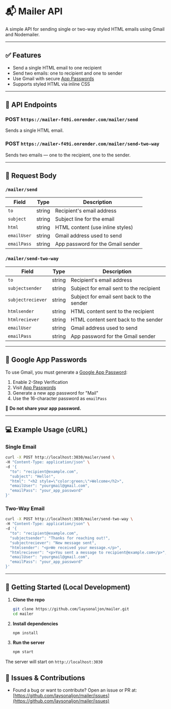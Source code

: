 # 📬 Mailer API

A simple API for sending single or two-way styled HTML emails using Gmail and Nodemailer.

---

## ✅ Features

- Send a single HTML email to one recipient
- Send two emails: one to recipient and one to sender
- Use Gmail with secure [App Passwords](https://myaccount.google.com/apppasswords)
- Supports styled HTML via inline CSS

---

## 🔗 API Endpoints

### **POST** `https://mailer-f49i.onrender.com/mailer/send`

Sends a single HTML email.

### **POST** `https://mailer-f49i.onrender.com/mailer/send-two-way`

Sends two emails — one to the recipient, one to the sender.

---

## 📝 Request Body

### `/mailer/send`

| Field       | Type   | Description                                                                  |
| ----------- | ------ | ---------------------------------------------------------------------------- |
| `to`        | string | Recipient's email address                                                    |
| `subject`   | string | Subject line for the email                                                   |
| `html`      | string | HTML content (use inline styles)                                             |
| `emailUser` | string | Gmail address used to send                                                   |
| `emailPass` | string | App password for the Gmail sender                                            |

### `/mailer/send-two-way`

| Field            | Type   | Description                                                   |
| ---------------- | ------ | ------------------------------------------------------------- |
| `to`             | string | Recipient's email address                                     |
| `subjectsender`  | string | Subject for email sent to the recipient                      |
| `subjectreciever`| string | Subject for email sent back to the sender                    |
| `htmlsender`     | string | HTML content sent to the recipient                           |
| `htmlreciever`   | string | HTML content sent back to the sender                         |
| `emailUser`      | string | Gmail address used to send                                    |
| `emailPass`      | string | App password for the Gmail sender                             |

---

## 🔐 Google App Passwords

To use Gmail, you must generate a [Google App Password](https://myaccount.google.com/apppasswords):

1. Enable 2-Step Verification
2. Visit [App Passwords](https://myaccount.google.com/apppasswords)
3. Generate a new app password for "Mail"
4. Use the 16-character password as `emailPass`

🚨 **Do not share your app password.**

---

## 💻 Example Usage (cURL)

### Single Email

```bash
curl -X POST http://localhost:3030/mailer/send \
-H "Content-Type: application/json" \
-d '{
  "to": "recipient@example.com",
  "subject": "Hello!",
  "html": "<h2 style=\"color:green;\">Welcome</h2>",
  "emailUser": "yourgmail@gmail.com",
  "emailPass": "your_app_password"
}'
```

### Two-Way Email

```bash
curl -X POST http://localhost:3030/mailer/send-two-way \
-H "Content-Type: application/json" \
-d '{
  "to": "recipient@example.com",
  "subjectsender": "Thanks for reaching out!",
  "subjectreciever": "New message sent",
  "htmlsender": "<p>We received your message.</p>",
  "htmlreciever": "<p>You sent a message to recipient@example.com</p>",
  "emailUser": "yourgmail@gmail.com",
  "emailPass": "your_app_password"
}'
```
---

## 🚀 Getting Started (Local Development)

1. **Clone the repo**

   ```bash
   git clone https://github.com/laysonaljon/mailer.git
   cd mailer
   ```

2. **Install dependencies**

   ```bash
   npm install
   ```

3. **Run the server**

   ```bash
   npm start
   ```

The server will start on `http://localhost:3030`

## 🐞 Issues & Contributions

* Found a bug or want to contribute? Open an issue or PR at:
  [https://github.com/laysonaljon/mailer/issues](https://github.com/laysonaljon/mailer/issues)

